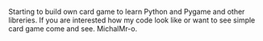 Starting to build own card game to learn Python and Pygame and other libreries. If you are interested how my code look like or want to see simple card game come and see.
MichalMr-o.
